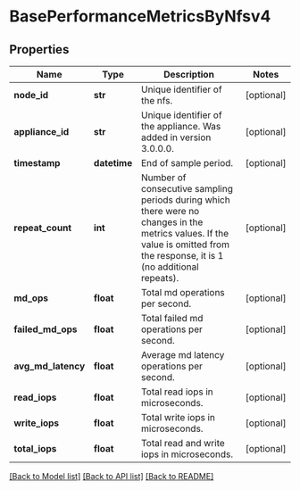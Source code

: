 # BasePerformanceMetricsByNfsv4

## Properties
Name | Type | Description | Notes
------------ | ------------- | ------------- | -------------
**node_id** | **str** | Unique identifier of the nfs. | [optional] 
**appliance_id** | **str** | Unique identifier of the appliance. Was added in version 3.0.0.0. | [optional] 
**timestamp** | **datetime** | End of sample period. | [optional] 
**repeat_count** | **int** | Number of consecutive sampling periods during which there were no changes in the metrics values. If the value is omitted from the response, it is 1 (no additional repeats).  | [optional] 
**md_ops** | **float** | Total md operations per second. | [optional] 
**failed_md_ops** | **float** | Total failed md operations per second. | [optional] 
**avg_md_latency** | **float** | Average md latency operations per second. | [optional] 
**read_iops** | **float** | Total read iops in microseconds. | [optional] 
**write_iops** | **float** | Total write iops in microseconds. | [optional] 
**total_iops** | **float** | Total read and write iops in microseconds. | [optional] 

[[Back to Model list]](../README.md#documentation-for-models) [[Back to API list]](../README.md#documentation-for-api-endpoints) [[Back to README]](../README.md)



